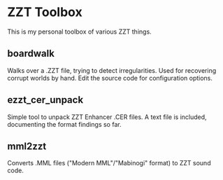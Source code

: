 # ZZT Toolbox

This is my personal toolbox of various ZZT things.

## boardwalk

Walks over a .ZZT file, trying to detect irregularities. Used for recovering corrupt worlds by hand. Edit the source code for configuration 
options.

## ezzt_cer_unpack

Simple tool to unpack ZZT Enhancer .CER files. A text file is included, documenting the format 
findings so far.

## mml2zzt

Converts .MML files ("Modern MML"/"Mabinogi" format) to ZZT sound code.
